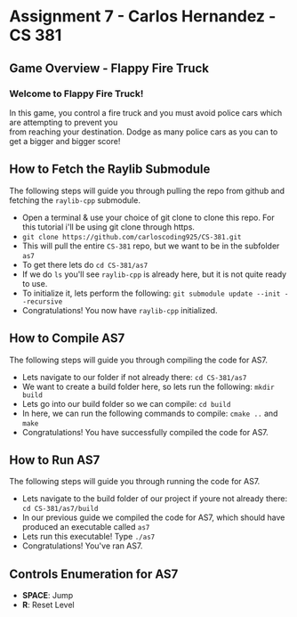 # Assignment 7 - Carlos Hernandez - CS 381

## Game Overview - Flappy Fire Truck
### Welcome to Flappy Fire Truck!
In this game, you control a fire truck and you must avoid police cars which are attempting to prevent you <br />
from reaching your destination. Dodge as many police cars as you can to get a bigger and bigger score! <br />

## How to Fetch the Raylib Submodule
The following steps will guide you through pulling the repo from github and fetching the `raylib-cpp` submodule. <br />
- Open a terminal & use your choice of git clone to clone this repo. For this tutorial i'll be using git clone through https.
- `git clone https://github.com/carloscoding925/CS-381.git`
- This will pull the entire `CS-381` repo, but we want to be in the subfolder `as7`
- To get there lets do `cd CS-381/as7`
- If we do `ls` you'll see `raylib-cpp` is already here, but it is not quite ready to use.
- To initialize it, lets perform the following: `git submodule update --init --recursive`
- Congratulations! You now have `raylib-cpp` initialized. 

## How to Compile AS7
The following steps will guide you through compiling the code for AS7. <br />
- Lets navigate to our folder if not already there: `cd CS-381/as7`
- We want to create a build folder here, so lets run the following: `mkdir build`
- Lets go into our build folder so we can compile: `cd build`
- In here, we can run the following commands to compile: `cmake ..` and `make`
- Congratulations! You have successfully compiled the code for AS7.

## How to Run AS7
The following steps will guide you through running the code for AS7. <br />
- Lets navigate to the build folder of our project if youre not already there: `cd CS-381/as7/build`
- In our previous guide we compiled the code for AS7, which should have produced an executable called `as7`
- Lets run this executable! Type `./as7`
- Congratulations! You've ran AS7.

## Controls Enumeration for AS7
- **SPACE**: Jump
- **R**: Reset Level

